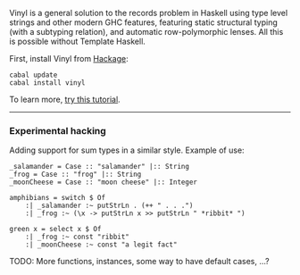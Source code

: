 Vinyl is a general solution to the records problem in Haskell using type level strings and other modern GHC features, featuring static structural typing (with a subtyping relation), and automatic row-polymorphic lenses. All this is possible without Template Haskell.

First, install Vinyl from [Hackage](http://hackage.haskell.org/package/vinyl):

    cabal update
    cabal install vinyl

To learn more, [try this tutorial](http://www.jonmsterling.com/posts/2013-04-06-vinyl-modern-records-for-haskell.html).

---

### Experimental hacking

Adding support for sum types in a similar style. Example of use:

    _salamander = Case :: "salamander" |:: String
    _frog = Case :: "frog" |:: String
    _moonCheese = Case :: "moon cheese" |:: Integer

    amphibians = switch $ Of
        :| _salamander :~ putStrLn . (++ " . . .")
        :| _frog :~ (\x -> putStrLn x >> putStrLn " *ribbit* ")

    green x = select x $ Of
        :| _frog :~ const "ribbit"
        :| _moonCheese :~ const "a legit fact"

TODO: More functions, instances, some way to have default cases, ...?


